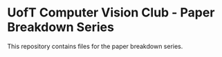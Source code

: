 # UofT Computer Vision Club - Paper Breakdown Series

This repository contains files for the paper breakdown series.
